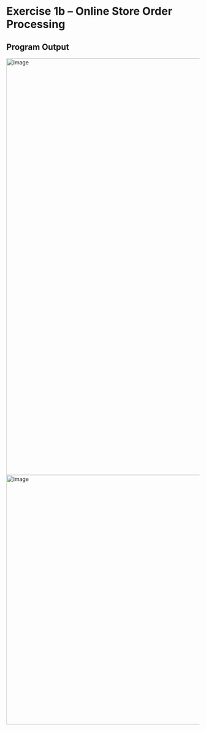 # Exercise 1b – Online Store Order Processing

## Program Output

<img width="1084" height="1087" alt="image" src="https://github.com/user-attachments/assets/e9849c66-abcb-4cf0-bc79-c716af0e39a9" />

<img width="1065" height="651" alt="image" src="https://github.com/user-attachments/assets/956652aa-66f4-4551-9a19-df847f226edb" />
